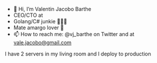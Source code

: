 - 👋 Hi, I’m Valentin Jacobo Barthe
- CEO/CTO at 
- Golang/C# junkie 👨🏻‍💻
- Mate amargo lover 🧉
- 📫 How to reach me: @vj_barthe on Twitter and at vale.jacobo@gmail.com

I have 2 servers in my living room and I deploy to production
